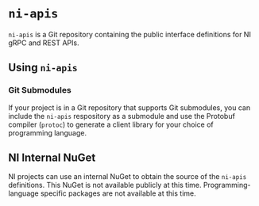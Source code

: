 # `ni-apis`

`ni-apis` is a Git repository containing the public interface definitions for NI
gRPC and REST APIs.

## Using `ni-apis`

### Git Submodules
If your project is in a Git repository that supports Git submodules, you can
include the `ni-apis` respository as a submodule and use the Protobuf compiler
(`protoc`) to generate a client library for your choice of programming language.

## NI Internal NuGet
NI projects can use an internal NuGet to obtain the source of the `ni-apis`
definitions. This NuGet is not available publicly at this time.
Programming-language specific packages are not available at this time.
